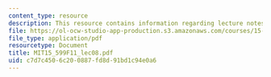 ```yaml
---
content_type: resource
description: This resource contains information regarding lecture notes.
file: https://ol-ocw-studio-app-production.s3.amazonaws.com/courses/15-599-workshop-in-it-collaborative-innovation-networks-fall-2011/c7d7c4506c200887fd8d91bd1c94e0a6_MIT15_599F11_lec08.pdf
file_type: application/pdf
resourcetype: Document
title: MIT15_599F11_lec08.pdf
uid: c7d7c450-6c20-0887-fd8d-91bd1c94e0a6
---
```

